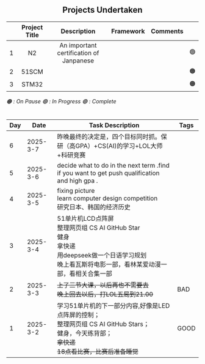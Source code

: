 ## <center>Projects Undertaken

|  |Project Title        | Description                            | Framework     |  Comments | |
|---|:----------------------:|:---------------------------------------------:|:---------------:|----------:|----------|
| 1 | N2 | An important certification of Janpanese|  |  |🟢|
| 2 | 51SCM|  |  |  |🟠|
| 3 | STM32| |  | |🟠|

*🟠 : On Pause
🟢 : In Progress
🟣 : Complete*
<br/><br/>


| Day   | Date      | Task Description   | Tags   |
|-------|-----------|---------------------|--------|
|6|2025-3-7| 昨晚最终的决定是，四个目标同时抓。保研（高GPA）+CS(AI)的学习+LOL大师+科研竞赛|
|5|2025-3-6| decide what to do in the next term .find if you want to get push qualification and high gpa .|
|4|2025-3-5| fixing picture <br> learn computer design competition <br> 研究日本、韩国的经济历史|
|3|2025-3-4| 51单片机LCD点阵屏 <br> 整理网页组 CS AI GitHub Star <br>健身 <br>拿快递 <br> 用deepseek做一个日语学习规划 <br> 晚上看瓦斯将电影一部，看林某爱动漫一部，看相关合集一部
|2|2025-3-3|~~上了三节大课，以后再也不需要去~~ <br> ~~晚上回去以后，打LOL五局到21.00~~|BAD|
| 1     | 2025-3-2  | 学习51单片机的下一部分内容,好像是LED点阵屏的控制；<br>整理网页组 CS AI GitHub Stars；<br>健身，今天练背部；<br>~~拿快递~~<br>~~18点看比赛，比赛后准备睡觉~~  | GOOD |




